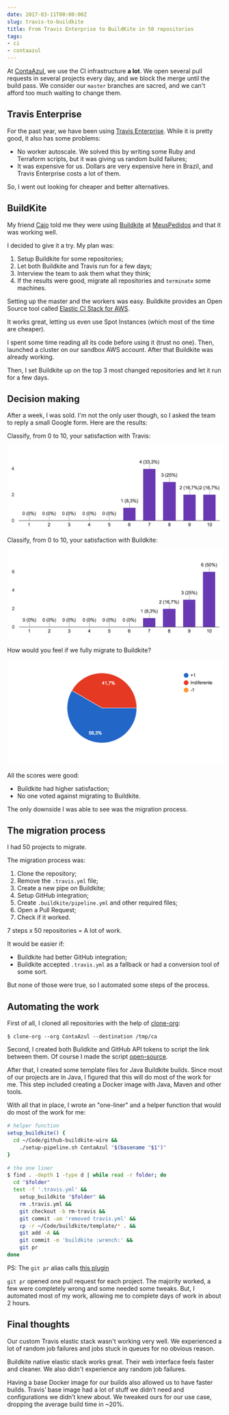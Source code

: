 ```yaml
---
date: 2017-03-11T00:00:00Z
slug: travis-to-buildkite
title: From Travis Enterprise to BuildKite in 50 repositories
tags:
- ci
- contaazul
---
```


At [ContaAzul][], we use the CI infrastructure **a lot**. We open
several pull requests in several projects every day, and we block the merge
until the build pass. We consider our `master` branches are sacred, and
we can't afford too much waiting to change them.

## Travis Enterprise

For the past year, we have been using [Travis Enterprise](https://enterprise.travis-ci.com/).
While it is pretty good, it also has some problems:

- No worker autoscale.
  We solved this by writing some Ruby and Terraform scripts, but it was
  giving us random build failures;
- It was expensive for us. Dollars are very expensive here in Brazil,
and Travis Enterprise costs a lot of them.

So, I went out looking for cheaper and better alternatives.

[ContaAzul]: http://contaazul.com

## BuildKite

My friend [Caio](https://github.com/caiofbpa) told me they were using
[Buildkite][] at [MeusPedidos][] and that it was working well.

I decided to give it a try. My plan was:

1. Setup Buildkite for some repositories;
2. Let both Buildkite and Travis run for a few days;
3. Interview the team to ask them what they think;
4. If the results were good, migrate all repositories and `terminate` some
machines.

Setting up the master and the workers was easy. Buildkite provides
an Open Source tool called
[Elastic CI Stack for AWS](https://github.com/buildkite/elastic-ci-stack-for-aws).

It works great, letting us even use Spot Instances (which most of
the time are cheaper).

I spent some time reading all its code before using it (trust no one).
Then, launched a cluster on our sandbox AWS account. After that Buildkite
was already working.

Then, I set Buildkite up on the top 3 most changed repositories and let it
run for a few days.

[Buildkite]: https://buildkite.com/
[MeusPedidos]: https://meuspedidos.com.br/

## Decision making

After a week, I was sold. I'm not the only user though, so I asked
the team to reply a small Google form. Here are the results:

Classify, from 0 to 10, your satisfaction with Travis:

![Travis score distribution](/public/images/travis-scores.png)

Classify, from 0 to 10, your satisfaction with Buildkite:

![Buildkite score distribution](/public/images/buildkite-scores.png)

How would you feel if we fully migrate to Buildkite?

![Feeling about migrating to Buildkite](/public/images/buildkite-migration-feelings.png)

All the scores were good:

- Buildkite had higher satisfaction;
- No one voted against migrating to Buildkite.

The only downside I was able to see was the migration process.

## The migration process

I had 50 projects to migrate.

The migration process was:

1. Clone the repository;
2. Remove the `.travis.yml` file;
3. Create a new pipe on Buildkite;
4. Setup GitHub integration;
5. Create `.buildkite/pipeline.yml` and other required files;
6. Open a Pull Request;
7. Check if it worked.

7 steps x 50 repositories = A lot of work.

It would be easier if:

- Buildkite had better GitHub integration;
- Buildkite accepted `.travis.yml` as a fallback or had a conversion tool of
some sort.

But none of those were true, so I automated some steps of the process.

## Automating the work

First of all, I cloned all repositories with the help of [clone-org][]:

```console
$ clone-org --org ContaAzul --destination /tmp/ca
```

Second, I created both Buildkite and GitHub API tokens to script the link
between them. Of course I made the script [open-source][gh-wire].

After that, I created some template files for Java Buildkite builds. Since
most of our projects are in Java, I figured that this will do most of the
work for me. This step included creating a Docker image with Java,
Maven and other tools.

With all that in place, I wrote an "one-liner" and a helper function that
would do most of the work for me:

```bash
# helper function
setup_buildkite() {
  cd ~/Code/github-buildkite-wire &&
    ./setup-pipeline.sh ContaAzul "$(basename "$1")"
}
```

```bash
# the one liner
$ find . -depth 1 -type d | while read -r folder; do
  cd "$folder"
  test -f '.travis.yml' &&
    setup_buildkite "$folder" &&
    rm .travis.yml &&
    git checkout -b rm-travis &&
    git commit -am 'removed travis.yml' &&
    cp -r ~/Code/buildkite/template/* . &&
    git add -A &&
    git commit -m 'buildkite :wrench:' &&
    git pr
done
```

PS: The `git pr` alias calls [this plugin](https://github.com/caarlos0/zsh-open-pr)

`git pr` opened one pull request for each project. The majority worked,
a few were completely wrong and some needed some tweaks. But, I automated
most of my work, allowing me to complete days of work in about 2 hours.

[clone-org]: http://github.com/caarlos0/clone-org
[gh-wire]: https://github.com/caarlos0/github-buildkite-wire

## Final thoughts

Our custom Travis elastic stack wasn't working very well.
We experienced a lot of random job failures and jobs stuck in queues for no
obvious reason.

Buildkite native elastic stack works great.
Their web interface feels faster and cleaner.
We also didn't experience any random job failures.

Having a base Docker image for our builds also allowed us to have faster builds.
Travis’ base image had a lot of stuff we didn’t need and configurations we
didn’t knew about. We tweaked ours for our use case, dropping the average
build time in ~20%.
